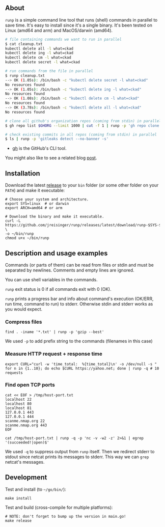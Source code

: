 ## About

`runp` is a simple command line tool that runs (shell) commands in parallel to save time. It's easy to install since it's a single binary. It's been tested on Linux (amd64 and arm) and MacOS/darwin (amd64).

```sh
# file containing commands we want to run in parallel
$ cat cleanup.txt
kubectl delete all -l what=ckad
kubectl delete ing -l what=ckad
kubectl delete cm -l what=ckad
kubectl delete secret -l what=ckad

# run commands from the file in parallel
$ runp cleanup.txt
--> OK (1.05s): /bin/bash -c "kubectl delete secret -l what=ckad"
No resources found
--> OK (1.05s): /bin/bash -c "kubectl delete ing -l what=ckad"
No resources found
--> OK (1.08s): /bin/bash -c "kubectl delete cm -l what=ckad"
No resources found
--> OK (3.78s): /bin/bash -c "kubectl delete all -l what=ckad"
No resources found
```

```sh
# clone all github's organization repos (coming from stdin) in parallel
$ gh repo list $GHORG --limit 1000 | cut -f 1 | runp -p 'gh repo clone'

# check existing commits in all repos (coming from stdin) in parallel
$ ls | runp -p 'gitleaks detect --no-banner -s'
```

* [gh](https://cli.github.com/) is the GitHub's CLI tool.

You might also like to see a related blog [post](https://jreisinger.blogspot.com/2019/12/runp-run-shell-commands-in-parallel.html).

## Installation

Download the latest [release](https://github.com/jreisinger/runp/releases) to your `bin` folder (or some other folder on your `PATH`) and make it executable:

```
# Choose your system and architecture.
export SYS=linux  # or darwin
export ARCH=amd64 # or arm

# Download the binary and make it executable.
curl -L https://github.com/jreisinger/runp/releases/latest/download/runp-$SYS-$ARCH \
-o ~/bin/runp
chmod u+x ~/bin/runp
```

## Description and usage examples

Commands (or parts of them) can be read from files or stdin and must be separated by newlines. Comments and empty lines are ignored.

You can use shell variables in the commands.

`runp` exit status is 0 if all commands exit with 0 (OK).

`runp` prints a progress bar and info about command's execution (OK/ERR, run time, command to run) to stderr. Otherwise stdin and stderr works as you would expect.

### Compress files

```
find . -iname '*.txt' | runp -p 'gzip --best'
```

We used `-p` to add prefix string to the commands (filenames in this case)

### Measure HTTP request + response time

```
export CURL="curl -w 'time_total:  %{time_total}\n' -o /dev/null -s "
for n in {1..10}; do echo $CURL https://yahoo.net; done | runp -q # 10 requests
```

### Find open TCP ports

```
cat << EOF > /tmp/host-port.txt
localhost 22
localhost 80
localhost 81
127.0.0.1 443
127.0.0.1 444
scanme.nmap.org 22
scanme.nmap.org 443
EOF

cat /tmp/host-port.txt | runp -q -p 'nc -v -w2 -z' 2>&1 | egrep '(succeeded!|open)$'
```

We used `-q` to suppress output from `runp` itself. Then we redirect stderr to stdout since netcat prints its messages to stderr. This way we can `grep` netcat's messages.

## Development

Test and install (to `~/go/bin/`):

```
make install
```

Test and build (cross-compile for multiple platforms):

```
# NOTE: don't forget to bump up the version in main.go!
make release
```
